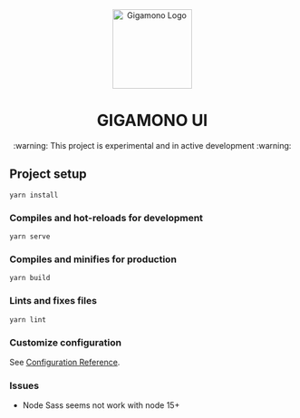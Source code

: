 <div align="center">
    <a href="#" target="_blank">
        <img src="https://raw.githubusercontent.com/gigamono/gigamono/main/media/logo.png" alt="Gigamono Logo" width="140" height="140"></img>
    </a>
</div>

<h1 align="center">GIGAMONO UI</h1>

<p align="center">
:warning:  This project is experimental and in active development  :warning:
</p>

## Project setup

```
yarn install
```

### Compiles and hot-reloads for development

```
yarn serve
```

### Compiles and minifies for production

```
yarn build
```

### Lints and fixes files

```
yarn lint
```

### Customize configuration

See [Configuration Reference](https://cli.vuejs.org/config/).

### Issues

- Node Sass seems not work with node 15+

